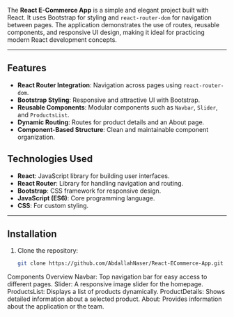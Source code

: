 
The **React E-Commerce App** is a simple and elegant project built with React. It uses Bootstrap for styling and `react-router-dom` for navigation between pages. The application demonstrates the use of routes, reusable components, and responsive UI design, making it ideal for practicing modern React development concepts.

---

## Features

- **React Router Integration**: Navigation across pages using `react-router-dom`.
- **Bootstrap Styling**: Responsive and attractive UI with Bootstrap.
- **Reusable Components**: Modular components such as `Navbar`, `Slider`, and `ProductsList`.
- **Dynamic Routing**: Routes for product details and an About page.
- **Component-Based Structure**: Clean and maintainable component organization.



## Technologies Used

- **React**: JavaScript library for building user interfaces.
- **React Router**: Library for handling navigation and routing.
- **Bootstrap**: CSS framework for responsive design.
- **JavaScript (ES6)**: Core programming language.
- **CSS**: For custom styling.

---

## Installation

1. Clone the repository:
   ```bash
   git clone https://github.com/AbdallahNaser/React-ECommerce-App.git


Components Overview
Navbar: Top navigation bar for easy access to different pages.
Slider: A responsive image slider for the homepage.
ProductsList: Displays a list of products dynamically.
ProductDetails: Shows detailed information about a selected product.
About: Provides information about the application or the team.
